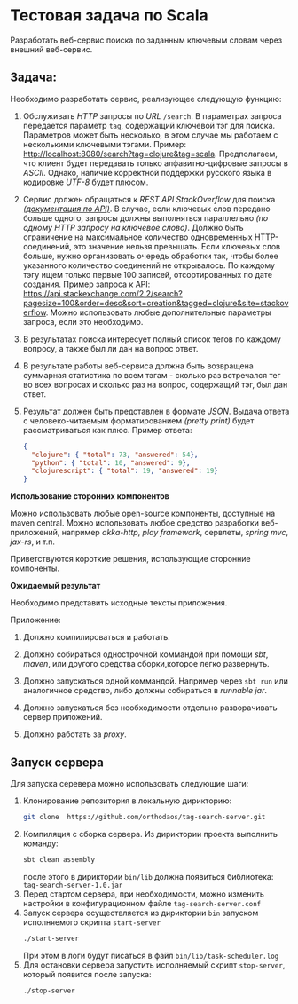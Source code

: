 Тестовая задача по Scala
=
Разработать веб-сервис поиска по заданным ключевым словам через внешний веб-сервис.

Задача:
-
Необходимо разработать сервис, реализующее следующую функцию:
 
1. Обслуживать _HTTP_ запросы по _URL_ `/search`. В параметрах запроса передается параметр `tag`, содержащий ключевой тэг для поиска.
Параметров может быть несколько, в этом случае мы работаем с несколькими ключевыми тэгами.
Пример:
[http://localhost:8080/search?tag=clojure&tag=scala](http://localhost:8080/search?tag=clojure&tag=scala).
Предполагаем, что клиент будет передавать только алфавитно-цифровые запросы в _ASCII_.
Однако, наличие корректной поддержки русского языка в кодировке _UTF-8_ будет плюсом.

2. Сервис должен обращаться к _REST API StackOverflow_ для поиска _[(документация по API)](https://api.stackexchange.com/docs/search)_.
В случае, если ключевых слов передано больше одного, запросы должны выполняться параллельно
_(по одному HTTP запросу на ключевое слово)_.
Должно быть ограничение на максимальное количество одновременных HTTP-соединений, это значение нельзя превышать.
Если ключевых слов больше, нужно организовать очередь обработки так,
чтобы более указанного количество соединений не открывалось.
По каждому тэгу ищем только первые 100 записей, отсортированных по дате создания.
Пример запроса к API:
https://api.stackexchange.com/2.2/search?pagesize=100&order=desc&sort=creation&tagged=clojure&site=stackoverflow.
Можно использовать любые дополнительные параметры запроса, если это необходимо.

3. В результатах поиска интересует полный список тегов по каждому вопросу, а также был ли дан на вопрос ответ.

4. В результате работы веб-сервиса должна быть возвращена суммарная статистика по всем тэгам -
сколько раз встречался тег во всех вопросах и сколько раз на вопрос, содержащий тэг, был дан ответ.

5. Результат должен быть представлен в формате _JSON_.
Выдача ответа с человеко-читаемым форматированием _(pretty print)_ будет рассматриваться как плюс.
Пример ответа:
	```json
	{
	  "clojure": { "total": 73, "answered": 54},
	  "python": { "total": 10, "answered": 9},
	  "clojurescript": { "total": 19, "answered": 19}
	}
	```

**Использование сторонних компонентов**

Можно использовать любые open-source компоненты, доступные на maven central.
Можно использовать любое средство разработки веб-приложений, например
_akka-http_, _play framework_, сервлеты, _spring mvc_, _jax-rs_, и т.п. 

Приветствуются короткие решения, использующие сторонние компоненты.

**Ожидаемый результат**

Необходимо представить исходные тексты приложения.

Приложение:
1. Должно компилироваться и работать.

2. Должно собираться однострочной коммандой при помощи _sbt_, _maven_, или другого средства сборки,которое легко развернуть.

3. Должно запускаться одной коммандой. Например через `sbt run` или аналогичное средство, либо должны собираться в _runnable jar_.

4. Должно запускаться без необходимости отдельно разворачивать сервер приложений.

5. Должно работать за _proxy_.


Запуск сервера
-
Для запуска серевера можно использовать следующие шаги:
1.  Клонирование репозитория в локальную дирикторию:
	```bash
	git clone  https://github.com/orthodaos/tag-search-server.git
	```
2. Компиляция с сборка сервера. Из дириктории проекта выполнить команду:
	```bash
	sbt clean assembly
	```
	после этого в дириктории `bin/lib` должна появиться библиотека: `tag-search-server-1.0.jar`
3. Перед стартом сервера, при необходимости, можно изменить настройки в конфигурационном файле `tag-search-server.conf`
4. Запуск сервера осуществляется из дириктории `bin` запуском исполняемого скрипта `start-server`
	```bash
	./start-server
	```
	При этом в логи будут писаться в файл `bin/lib/task-scheduler.log`
4. Для остановки сервера запустить исполняемый скрипт `stop-server`, который появится после запуска:
	```bash
	./stop-server
	```


